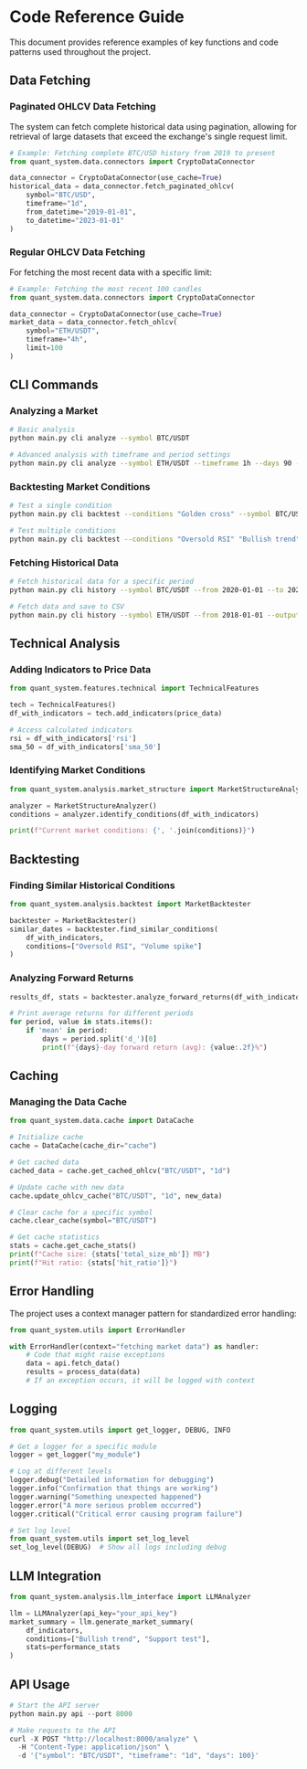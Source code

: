# Code Reference Guide

This document provides reference examples of key functions and code patterns used throughout the project.

## Data Fetching

### Paginated OHLCV Data Fetching

The system can fetch complete historical data using pagination, allowing for retrieval of large datasets that exceed the exchange's single request limit.

```python
# Example: Fetching complete BTC/USD history from 2019 to present
from quant_system.data.connectors import CryptoDataConnector

data_connector = CryptoDataConnector(use_cache=True)
historical_data = data_connector.fetch_paginated_ohlcv(
    symbol="BTC/USD",
    timeframe="1d",
    from_datetime="2019-01-01",
    to_datetime="2023-01-01"
)
```

### Regular OHLCV Data Fetching

For fetching the most recent data with a specific limit:

```python
# Example: Fetching the most recent 100 candles
from quant_system.data.connectors import CryptoDataConnector

data_connector = CryptoDataConnector(use_cache=True)
market_data = data_connector.fetch_ohlcv(
    symbol="ETH/USDT",
    timeframe="4h",
    limit=100
)
```

## CLI Commands

### Analyzing a Market

```bash
# Basic analysis
python main.py cli analyze --symbol BTC/USDT

# Advanced analysis with timeframe and period settings
python main.py cli analyze --symbol ETH/USDT --timeframe 1h --days 90 --debug
```

### Backtesting Market Conditions

```bash
# Test a single condition
python main.py cli backtest --conditions "Golden cross" --symbol BTC/USDT

# Test multiple conditions
python main.py cli backtest --conditions "Oversold RSI" "Bullish trend" --symbol ETH/USDT --timeframe 4h
```

### Fetching Historical Data

```bash
# Fetch historical data for a specific period
python main.py cli history --symbol BTC/USDT --from 2020-01-01 --to 2023-01-01

# Fetch data and save to CSV
python main.py cli history --symbol ETH/USDT --from 2018-01-01 --output data/eth_history.csv
```

## Technical Analysis

### Adding Indicators to Price Data

```python
from quant_system.features.technical import TechnicalFeatures

tech = TechnicalFeatures()
df_with_indicators = tech.add_indicators(price_data)

# Access calculated indicators
rsi = df_with_indicators['rsi']
sma_50 = df_with_indicators['sma_50']
```

### Identifying Market Conditions

```python
from quant_system.analysis.market_structure import MarketStructureAnalyzer

analyzer = MarketStructureAnalyzer()
conditions = analyzer.identify_conditions(df_with_indicators)

print(f"Current market conditions: {', '.join(conditions)}")
```

## Backtesting

### Finding Similar Historical Conditions

```python
from quant_system.analysis.backtest import MarketBacktester

backtester = MarketBacktester()
similar_dates = backtester.find_similar_conditions(
    df_with_indicators, 
    conditions=["Oversold RSI", "Volume spike"]
)
```

### Analyzing Forward Returns

```python
results_df, stats = backtester.analyze_forward_returns(df_with_indicators, similar_dates)

# Print average returns for different periods
for period, value in stats.items():
    if 'mean' in period:
        days = period.split('d_')[0]
        print(f"{days}-day forward return (avg): {value:.2f}%")
```

## Caching

### Managing the Data Cache

```python
from quant_system.data.cache import DataCache

# Initialize cache
cache = DataCache(cache_dir="cache")

# Get cached data
cached_data = cache.get_cached_ohlcv("BTC/USDT", "1d")

# Update cache with new data
cache.update_ohlcv_cache("BTC/USDT", "1d", new_data)

# Clear cache for a specific symbol
cache.clear_cache(symbol="BTC/USDT")

# Get cache statistics
stats = cache.get_cache_stats()
print(f"Cache size: {stats['total_size_mb']} MB")
print(f"Hit ratio: {stats['hit_ratio']}")
```

## Error Handling

The project uses a context manager pattern for standardized error handling:

```python
from quant_system.utils import ErrorHandler

with ErrorHandler(context="fetching market data") as handler:
    # Code that might raise exceptions
    data = api.fetch_data()
    results = process_data(data)
    # If an exception occurs, it will be logged with context
```

## Logging

```python
from quant_system.utils import get_logger, DEBUG, INFO

# Get a logger for a specific module
logger = get_logger("my_module")

# Log at different levels
logger.debug("Detailed information for debugging")
logger.info("Confirmation that things are working")
logger.warning("Something unexpected happened")
logger.error("A more serious problem occurred")
logger.critical("Critical error causing program failure")

# Set log level
from quant_system.utils import set_log_level
set_log_level(DEBUG)  # Show all logs including debug
```

## LLM Integration

```python
from quant_system.analysis.llm_interface import LLMAnalyzer

llm = LLMAnalyzer(api_key="your_api_key")
market_summary = llm.generate_market_summary(
    df_indicators, 
    conditions=["Bullish trend", "Support test"],
    stats=performance_stats
)
```

## API Usage

```python
# Start the API server
python main.py api --port 8000

# Make requests to the API
curl -X POST "http://localhost:8000/analyze" \
  -H "Content-Type: application/json" \
  -d '{"symbol": "BTC/USDT", "timeframe": "1d", "days": 100}'
``` 